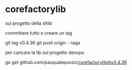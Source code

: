 # corefactorylib

sul progetto della shlib 

committare tutto e creare un tag

git tag v0.4.36
git push origin --tags


 

 

per caricare la lib sul progetto devops:

go get github.com/pasqualepunzo/corefactorylib@v0.4.36

